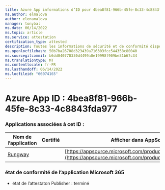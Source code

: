 ```yaml
---
title: Azure App informations d’ID pour 4bea8f81-966b-45fe-8c33-4c8843fda977
ms.author: elmalova
author: elenamalova
manager: tonybal
ms.date: 06/14/2022
ms.topic: article
ms.service: attestation
certification_type: attested
description: Toutes les informations de sécurité et de conformité disponibles pour 4bea8f81-966b-45fe-8c33-4c8843fda977.
ms.openlocfilehash: 50b7ba26708d323439a716303fcc544358c80040
ms.sourcegitcommit: b6dd040770330d4499a0e19998f909be31b67c34
ms.translationtype: MT
ms.contentlocale: fr-FR
ms.lasthandoff: 06/14/2022
ms.locfileid: "66074165"
---
```

# <a name="azure-app-id-4bea8f81-966b-45fe-8c33-4c8843fda977"></a>Azure App ID : 4bea8f81-966b-45fe-8c33-4c8843fda977


### <a name="apps-associated-with-this-id"></a>Applications associées à cet ID :
| **Nom de l’application** | **Certifié** | **Afficher dans AppSource** |
|--------------|---------------|-----------------------|
| [Rungway](../forward/WA200004123.md) |  | [https://appsource.microsoft.com/product/office/WA200004123](https://appsource.microsoft.com/product/office/WA200004123) |

### <a name="microsoft-365-app-compliance-status"></a>état de conformité de l’application Microsoft 365
- état de l’attestaton Publisher : terminé
